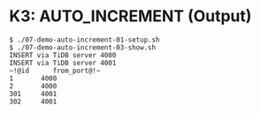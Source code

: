 # K3: AUTO_INCREMENT (Output)

```12
$ ./07-demo-auto-increment-01-setup.sh
$ ./07-demo-auto-increment-03-show.sh
INSERT via TiDB server 4000
INSERT via TiDB server 4001
~!@id      from_port@!~
1       4000
2       4000
301     4001
302     4001
```